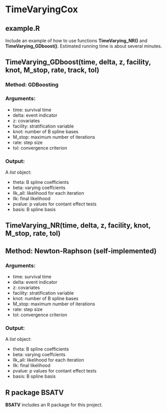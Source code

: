 # TimeVaryingCox

## example.R
Include an example of how to use functions **TimeVarying_NR()** and **TimeVarying_GDboost()**.
Estimated running time is about several minutes. 

## TimeVarying_GDboost(time, delta, z, facility, knot, M_stop, rate, track, tol)
### Method: GDBoosting 

### Arguments:
- time: survival time
- delta: event indicator
- z: covariates
- facility: stratification variable
- knot: number of B spline bases
- M_stop: maximum number of iterations
- rate: step size
- tol: convergence criterion

### Output:
A *list* object:
- theta: B spline coefficients
- beta: varying coeffcients
- llk_all: likelihood for each iteration
- llk: final likelihood
- pvalue: p values for contant effect tests
- basis: B spline basis

## TimeVarying_NR(time, delta, z, facility, knot, M_stop, rate, tol)
## Method: Newton-Raphson (self-implemented)

### Arguments:
- time: survival time
- delta: event indicator
- z: covariates
- facility: stratification variable
- knot: number of B spline bases
- M_stop: maximum number of iterations
- rate: step size
- tol: convergence criterion

### Output:
A *list* object:
- theta: B spline coefficients
- beta: varying coeffcients
- llk_all: likelihood for each iteration
- llk: final likelihood
- pvalue: p values for contant effect tests
- basis: B spline basis

## R package BSATV
**BSATV** includes an R package for this project. 

